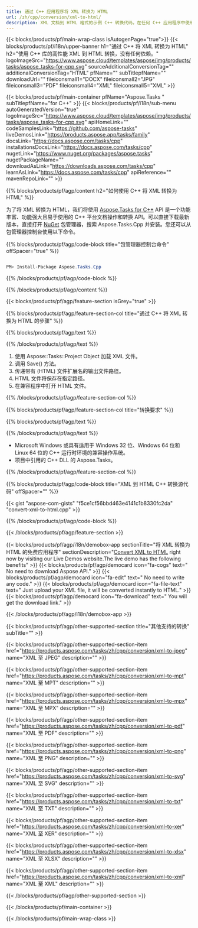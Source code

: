 ```yaml
---
title: 通过 C++ 应用程序将 XML 转换为 HTML 
url: /zh/cpp/conversion/xml-to-html/ 
description: XML 文档到 HTML 格式的示例 C++ 转换代码。在任何 C++ 应用程序中使用示例代码将 XML 批量转换为 HTML。
---
```


{{< blocks/products/pf/main-wrap-class isAutogenPage="true">}}
{{< blocks/products/pf/i18n/upper-banner h1="通过 C++ 将 XML 转换为 HTML" h2="使用 C++ 库的高性能 XML 到 HTML 转换，没有任何依赖。" logoImageSrc="https://www.aspose.cloud/templates/aspose/img/products/tasks/aspose_tasks-for-cpp.svg" sourceAdditionalConversionTag="" additionalConversionTag="HTML" pfName="" subTitlepfName="" downloadUrl="" fileiconsmall1="DOCX" fileiconsmall2="JPG" fileiconsmall3="PDF" fileiconsmall4="XML" fileiconsmall5="XML" >}}

{{< blocks/products/pf/main-container pfName="Aspose.Tasks " subTitlepfName="for C++" >}}
{{< blocks/products/pf/i18n/sub-menu autoGeneratedVersion="true" logoImageSrc="https://www.aspose.cloud/templates/aspose/img/products/tasks/aspose_tasks-for-cpp.svg" apiHomeLink="" codeSamplesLink="https://github.com/aspose-tasks" liveDemosLink="https://products.aspose.app/tasks/family" docsLink="https://docs.aspose.com/tasks/cpp" installationsDocsLink="https://docs.aspose.com/tasks/cpp" nugetLink="https://www.nuget.org/packages/aspose.tasks" nugetPackageName="" downloadAsLink="https://downloads.aspose.com/tasks/cpp" learnAsLink="https://docs.aspose.com/tasks/cpp" apiReference="" mavenRepoLink="" >}}

{{% blocks/products/pf/agp/content h2="如何使用 C++ 将 XML 转换为 HTML" %}}

 为了将 XML 转换为 HTML，我们将使用
 [Aspose.Tasks for C++](https://products.aspose.com/tasks/cpp)
 API 是一个功能丰富、功能强大且易于使用的 C++ 平台文档操作和转换 API。可以直接下载最新版本，直接打开
 [NuGet](https://www.nuget.org/packages/aspose.tasks)
 包管理器，搜索
 Aspose.Tasks.Cpp
 并安装。您还可以从包管理器控制台使用以下命令。

{{% blocks/products/pf/agp/code-block title="包管理器控制台命令" offSpacer="true" %}}

```cs

PM> Install-Package Aspose.Tasks.Cpp

```

{{% /blocks/products/pf/agp/code-block %}}

{{% /blocks/products/pf/agp/content %}}

{{< blocks/products/pf/agp/feature-section isGrey="true" >}}

{{% blocks/products/pf/agp/feature-section-col title="通过 C++ 将 XML 转换为 HTML 的步骤" %}}

{{% blocks/products/pf/agp/text %}}


{{% /blocks/products/pf/agp/text %}}

1. 使用 Aspose::Tasks::Project Object 加载 XML 文件。
1. 调用 Save() 方法。
1. 传递带有 (HTML) 文件扩展名的输出文件路径。
1. HTML 文件将保存在指定路径。
1. 在兼容程序中打开 HTML 文件。

{{% /blocks/products/pf/agp/feature-section-col %}}

{{% blocks/products/pf/agp/feature-section-col title="转换要求" %}}

{{% blocks/products/pf/agp/text %}}


{{% /blocks/products/pf/agp/text %}}

- Microsoft Windows 或具有适用于 Windows 32 位、Windows 64 位和 Linux 64 位的 C++ 运行时环境的兼容操作系统。
- 项目中引用的 C++ DLL 的 Aspose.Tasks。

{{% /blocks/products/pf/agp/feature-section-col %}}

{{% blocks/products/pf/agp/code-block title="XML 到 HTML C++ 转换源代码" offSpacer="" %}}

{{< gist "aspose-com-gists" "f5ce1cf56bbd463e4141c1b8330fc2da" "convert-xml-to-html.cpp" >}}

{{% /blocks/products/pf/agp/code-block %}}

{{< /blocks/products/pf/agp/feature-section >}}

<!-- aboutfile Starts -->

{{< blocks/products/pf/agp/i18n/demobox-app sectionTitle="将 XML 转换为 HTML 的免费应用程序" sectionDescription="[Convert XML to HTML](https://products.aspose.app/tasks/conversion/xml-to-html) right now by visiting our Live Demos website.The live demo has the following benefits" >}}
        {{< blocks/products/pf/agp/democard icon="fa-cogs" text=" No need to download Aspose API." >}}
        {{< blocks/products/pf/agp/democard icon="fa-edit" text=" No need to write any code." >}}
        {{< blocks/products/pf/agp/democard icon="fa-file-text" text=" Just upload your XML file, it will be converted instantly to HTML." >}}
        {{< blocks/products/pf/agp/democard icon="fa-download" text=" You will get the download link." >}}

{{< /blocks/products/pf/agp/i18n/demobox-app >}}

<!-- aboutfile Ends -->

{{< blocks/products/pf/agp/other-supported-section title="其他支持的转换" subTitle="" >}}

{{< blocks/products/pf/agp/other-supported-section-item href="https://products.aspose.com/tasks/zh/cpp/conversion/xml-to-jpeg" name="XML 至 JPEG" description="" >}}

{{< blocks/products/pf/agp/other-supported-section-item href="https://products.aspose.com/tasks/zh/cpp/conversion/xml-to-mpt" name="XML 至 MPT" description="" >}}

{{< blocks/products/pf/agp/other-supported-section-item href="https://products.aspose.com/tasks/zh/cpp/conversion/xml-to-mpx" name="XML 至 MPX" description="" >}}

{{< blocks/products/pf/agp/other-supported-section-item href="https://products.aspose.com/tasks/zh/cpp/conversion/xml-to-pdf" name="XML 至 PDF" description="" >}}

{{< blocks/products/pf/agp/other-supported-section-item href="https://products.aspose.com/tasks/zh/cpp/conversion/xml-to-png" name="XML 至 PNG" description="" >}}

{{< blocks/products/pf/agp/other-supported-section-item href="https://products.aspose.com/tasks/zh/cpp/conversion/xml-to-svg" name="XML 至 SVG" description="" >}}

{{< blocks/products/pf/agp/other-supported-section-item href="https://products.aspose.com/tasks/zh/cpp/conversion/xml-to-txt" name="XML 至 TXT" description="" >}}

{{< blocks/products/pf/agp/other-supported-section-item href="https://products.aspose.com/tasks/zh/cpp/conversion/xml-to-xer" name="XML 至 XER" description="" >}}

{{< blocks/products/pf/agp/other-supported-section-item href="https://products.aspose.com/tasks/zh/cpp/conversion/xml-to-xlsx" name="XML 至 XLSX" description="" >}}

{{< blocks/products/pf/agp/other-supported-section-item href="https://products.aspose.com/tasks/zh/cpp/conversion/xml-to-xml" name="XML 至 XML" description="" >}}



{{< /blocks/products/pf/agp/other-supported-section >}}

{{< /blocks/products/pf/main-container >}}
    
{{< /blocks/products/pf/main-wrap-class >}}